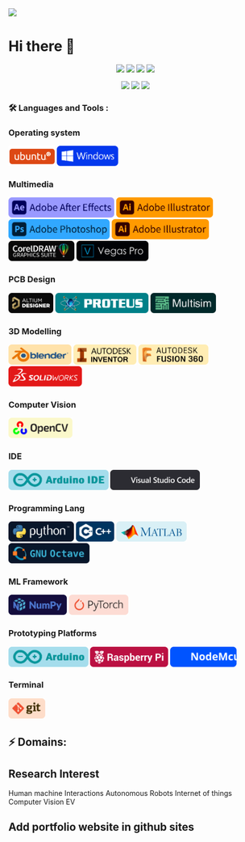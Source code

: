 <img src="https://api.visitorbadge.io/api/visitors?path=https%3A%2F%2Fgithub.com%2Fk-m-irfan%2F&label=PROFILE%20VIEWS&countColor=%2337d67a">

# Hi there 👋

<p align = "center">
  <a href="https://github.com/k-m-irfan/"><img src="https://img.shields.io/badge/GitHub-100000?style=for-the-badge&logo=github&logoColor=white"></a>
  <a href="https://www.kaggle.com/kmirfan/"><img src="https://img.shields.io/badge/Kaggle-20BEFF?style=for-the-badge&logo=Kaggle&logoColor=white"></a>
  <a href="https://www.linkedin.com/in/k-m-i/"><img src="https://img.shields.io/badge/LinkedIn-0077B5?style=for-the-badge&logo=linkedin&logoColor=white"></a>
  <a href="https://www.instagram.com/k_m_irfan/"><img src="https://img.shields.io/badge/Instagram-E4405F?style=for-the-badge&logo=instagram&logoColor=white"></a>
</p> 

<p align = "center">
  <img src="https://github-readme-stats.vercel.app/api?username=k-m-irfan&count_private=true&show_icons=true">
  <img src="https://github-readme-streak-stats.herokuapp.com/?user=k-m-irfan">
  <img src="https://github-readme-stats.vercel.app/api/top-langs/?username=k-m-irfan&layout=compact&hide=jupyter%20notebook">
</p> 

### :hammer_and_wrench: Languages and Tools :

### Operating system

<p align = "left">
  <img src="https://github.com/k-m-irfan/k-m-irfan/blob/main/res/Ubuntu.svg" height=40></a>
  <img src="https://github.com/k-m-irfan/k-m-irfan/blob/main/res/Windows.svg" height=40></a>
</p> 

### Multimedia

<p align = "left">
  <img src="https://github.com/k-m-irfan/k-m-irfan/blob/main/res/AdobeAfterEffects.svg" height=40></a>
  <img src="https://github.com/k-m-irfan/k-m-irfan/blob/main/res/AdobeIllustrator.svg" height=40></a>
  <img src="https://github.com/k-m-irfan/k-m-irfan/blob/main/res/AdobePhotoshop.svg" height=40></a>
  <img src="https://github.com/k-m-irfan/k-m-irfan/blob/main/res/AdobeIllustrator.svg" height=40></a>
  <img src="https://github.com/k-m-irfan/k-m-irfan/blob/main/res/CorelDraw.svg" height=40></a>
  <img src="https://github.com/k-m-irfan/k-m-irfan/blob/main/res/VegasPro.svg" height=40></a>
</p> 

### PCB Design

<p align = "left">
  <img src="https://github.com/k-m-irfan/k-m-irfan/blob/main/res/AltiumDesigner.svg" height=40></a>
  <img src="https://github.com/k-m-irfan/k-m-irfan/blob/main/res/Proteus.svg" height=40></a>
  <img src="https://github.com/k-m-irfan/k-m-irfan/blob/main/res/Multisim.svg" height=40></a>
</p> 

### 3D Modelling

<p align = "left">
  <img src="https://github.com/k-m-irfan/k-m-irfan/blob/main/res/Blender.svg" height=40></a>
  <img src="https://github.com/k-m-irfan/k-m-irfan/blob/main/res/AutodeskInventor.svg" height=40></a>
  <img src="https://github.com/k-m-irfan/k-m-irfan/blob/main/res/AutodeskFusion360.svg" height=40></a>
  <img src="https://github.com/k-m-irfan/k-m-irfan/blob/main/res/Solidworks.svg" height=40></a>
</p> 

### Computer Vision

<p align = "left">
  <img src="https://github.com/k-m-irfan/k-m-irfan/blob/main/res/OpenCV.svg" height=40></a>
</p> 

### IDE

<p align = "left">
  <img src="https://github.com/k-m-irfan/k-m-irfan/blob/main/res/ArduinoIDE.svg" height=40></a>
  <img src="https://github.com/k-m-irfan/k-m-irfan/blob/main/res/VisualStudioCode.svg" height=40></a>
</p> 

### Programming Lang

<p align = "left">
  <img src="https://github.com/k-m-irfan/k-m-irfan/blob/main/res/Python.svg" height=40></a>
  <img src="https://github.com/k-m-irfan/k-m-irfan/blob/main/res/C++.svg" height=40></a>
  <img src="https://github.com/k-m-irfan/k-m-irfan/blob/main/res/Matlab.svg" height=40></a>
  <img src="https://github.com/k-m-irfan/k-m-irfan/blob/main/res/Octave.svg" height=40></a>
</p> 

### ML Framework

<p align = "left">
  <img src="https://github.com/k-m-irfan/k-m-irfan/blob/main/res/Numpy.svg" height=40></a>
  <img src="https://github.com/k-m-irfan/k-m-irfan/blob/main/res/Pytorch.svg" height=40></a>
</p> 

### Prototyping Platforms

<p align = "left">
  <img src="https://github.com/k-m-irfan/k-m-irfan/blob/main/res/Arduino.svg" height=40></a>
  <img src="https://github.com/k-m-irfan/k-m-irfan/blob/main/res/RaspberryPi.svg" height=40></a>
  <img src="https://github.com/k-m-irfan/k-m-irfan/blob/main/res/NodeMcu.svg" height=40></a>
</p> 

### Terminal

<p align = "left">
  <img src="https://github.com/k-m-irfan/k-m-irfan/blob/main/res/Git.svg" height=40></a>
</p> 

## ⚡ Domains:
## Research Interest
Human machine Interactions
Autonomous Robots
Internet of things
Computer Vision
EV

## Add portfolio website in github sites

